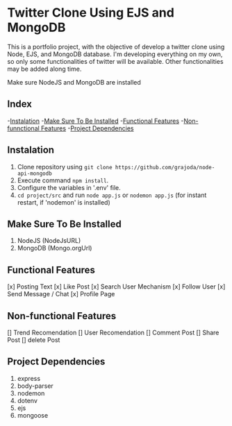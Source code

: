# Twitter Clone Using EJS and MongoDB

This is a portfolio project, with the objective of develop a twitter clone using Node, EJS, and MongoDB database. I'm developing everything on my own, so only some functionalities of twitter will be available. Other functionalities may be added along time. 

Make sure NodeJS and MongoDB are installed

## Index
-[Instalation](#instalation)
-[Make Sure To Be Installed](#aakeSureToBeInstalled)
-[Functional Features](#functionalFeatures)
-[Non-funnctional Features](#nonfunctionalFeatures)
-[Project Dependencies](#projectDependencies)


## Instalation
1. Clone repository using `git clone https://github.com/grajoda/node-api-mongodb`
2. Execute command `npm install`.
3. Configure the variables in '.env' file.
4. `cd project/src` and run `node app.js` or `nodemon app.js` (for instant restart, if 'nodemon' is installed)

## Make Sure To Be Installed
1. NodeJS (NodeJsURL)
2. MongoDB (Mongo.orgUrl)

## Functional Features
[x] Posting Text
[x] Like Post
[x] Search User Mechanism
[x] Follow User
[x] Send Message / Chat
[x] Profile Page

## Non-functional Features
[] Trend Recomendation
[] User Recomendation
[] Comment Post
[] Share Post 
[] delete Post

## Project Dependencies
1. express
2. body-parser
3. nodemon
4. dotenv 
5. ejs
6. mongoose
